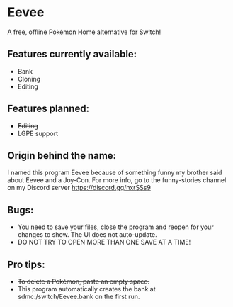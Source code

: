 # Eevee
A free, offline Pokémon Home alternative for Switch!  

## Features currently available: 
- Bank
- Cloning
- Editing

## Features planned: 
- ~~Editing~~
- LGPE support

## Origin behind the name: 
I named this program Eevee because of something funny my brother said about Eevee and a Joy-Con.  For more info, go to the funny-stories channel on my Discord server
https://discord.gg/nxrSSs9

## Bugs:
- You need to save your files, close the program and reopen for your changes to show.  The UI does not auto-update.  
- DO NOT TRY TO OPEN MORE THAN ONE SAVE AT A TIME!  

## Pro tips: 
- ~~To delete a Pokémon, paste an empty space.~~  
- This program automatically creates the bank at sdmc:/switch/Eevee.bank on the first run.  
